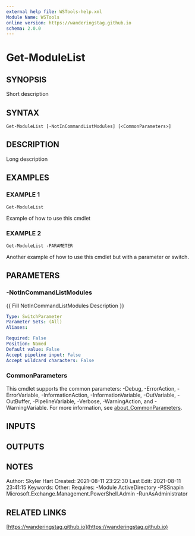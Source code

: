 ```yaml
---
external help file: WSTools-help.xml
Module Name: WSTools
online version: https://wanderingstag.github.io
schema: 2.0.0
---
```


# Get-ModuleList

## SYNOPSIS
Short description

## SYNTAX

```
Get-ModuleList [-NotInCommandListModules] [<CommonParameters>]
```

## DESCRIPTION
Long description

## EXAMPLES

### EXAMPLE 1
```
Get-ModuleList
```

Example of how to use this cmdlet

### EXAMPLE 2
```
Get-ModuleList -PARAMETER
```

Another example of how to use this cmdlet but with a parameter or switch.

## PARAMETERS

### -NotInCommandListModules
{{ Fill NotInCommandListModules Description }}

```yaml
Type: SwitchParameter
Parameter Sets: (All)
Aliases:

Required: False
Position: Named
Default value: False
Accept pipeline input: False
Accept wildcard characters: False
```

### CommonParameters
This cmdlet supports the common parameters: -Debug, -ErrorAction, -ErrorVariable, -InformationAction, -InformationVariable, -OutVariable, -OutBuffer, -PipelineVariable, -Verbose, -WarningAction, and -WarningVariable. For more information, see [about_CommonParameters](http://go.microsoft.com/fwlink/?LinkID=113216).

## INPUTS

## OUTPUTS

## NOTES
Author: Skyler Hart
Created: 2021-08-11 23:22:30
Last Edit: 2021-08-11 23:41:15
Keywords:
Other:
Requires:
    -Module ActiveDirectory
    -PSSnapin Microsoft.Exchange.Management.PowerShell.Admin
    -RunAsAdministrator

## RELATED LINKS

[https://wanderingstag.github.io](https://wanderingstag.github.io)

